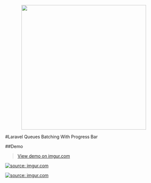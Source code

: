 <p align="center"><a href="https://laravel.com" target="_blank"><img src="https://raw.githubusercontent.com/laravel/art/master/logo-lockup/5%20SVG/2%20CMYK/1%20Full%20Color/laravel-logolockup-cmyk-red.svg" width="400"></a></p>

#Laravel Queues Batching With Progress Bar

##Demo
<blockquote class="imgur-embed-pub" lang="en" data-id="risXONO"><a href="//imgur.com/LSkkFTM">View demo on imgur.com
</a></blockquote>


<a href="https://imgur.com/v3HHy28"><img src="https://i.imgur.com/v3HHy28.gifv" title="source: imgur.com" /></a>

<a href="https://imgur.com/v3HHy28"><img src="https://i.imgur.com/v3HHy28.gif" title="source: imgur.com" /></a>



